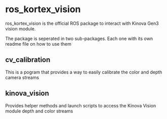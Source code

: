# ros_kortex_vision
ros_kortex_vision is the official ROS package to interact with Kinova Gen3 vision module.

The package is seperated in two sub-packages. Each one with its own readme file on how to use them

## cv_calibration
This is a pogram that provides a way to easily calibrate the color and depth camera streams

## kinova_vision
Provides helper methods and launch scripts to access the Kinova Vision module depth and color streams
